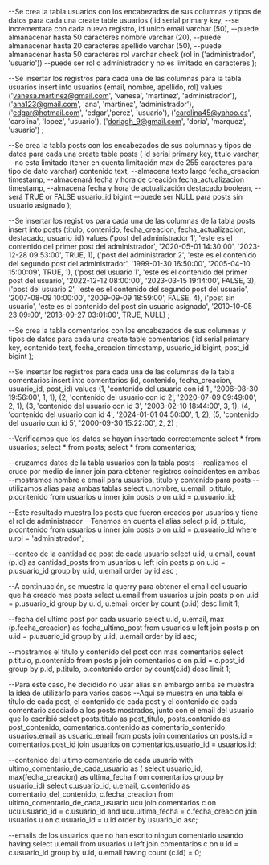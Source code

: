 --Se crea la tabla usuarios con los encabezados de sus columnas y tipos de datos para cada una
create table usuarios (
	id serial primary key, --se incrementara con cada nuevo registro, id unico
	email varchar (50), --puede almanacenar hasta 50 caracteres
	nombre varchar (20), --puede almanacenar hasta 20 caracteres
	apellido varchar (50), --puede almanacenar hasta 50 caracteres
	rol varchar check (rol in ('administrador', 'usuario')) --puede ser rol o administrador y no es limitado en caracteres
	);

--Se insertar los registros para cada una de las columnas para la tabla usuarios
insert into usuarios (email, nombre, apellido, rol)
values
('vanesa.martinez@gmail.com', 'vanesa', 'martinez', 'administrador'),
('ana123@gmail.com', 'ana', 'martinez', 'administrador'),
('edgar@hotmail.com', 'edgar','perez', 'usuario'),
('carolina45@yahoo.es', 'carolina', 'lopez', 'usuario'),
('doriagh_9@gmail.com', 'doria', 'marquez', 'usuario')
;

--Se crea la tabla posts con los encabezados de sus columnas y tipos de datos para cada una
create table posts (
	id serial primary key,
	titulo varchar, --no esta limitado (tener en cuenta limitación max de 255 caracteres para tipo de dato varchar)
	contenido text, --almacena texto largo
	fecha_creacion timestamp, --almacenará fecha y hora de creación
	fecha_actualizacion timestamp, --almacená fecha y hora de actualización
	destacado boolean, --será TRUE or FALSE
	usuario_id bigint --puede ser NULL para posts sin usuario asignado
);

--Se insertar los registros para cada una de las columnas de la tabla posts
insert into posts 
	(titulo, contenido, fecha_creacion, fecha_actualizacion, destacado, usuario_id)
	values
	('post del administrador 1', 'este es el contenido del primer post del administrador', '2020-05-01 14:30:00', '2023-12-28 09:53:00', TRUE, 1), 
	('post del administrador 2', 'este es el contenido del segundo post del administrador', '1999-01-30 16:50:00', '2005-04-10 15:00:09', TRUE, 1),
	('post del usuario 1', 'este es el contenido del primer post del usuario', '2022-12-12 08:00:00', '2023-03-15 19:14:00', FALSE, 3),
	('post del usuario 2', 'este es el contenido del segundo post del usuario', '2007-08-09 10:00:00', '2009-09-09 18:59:00', FALSE, 4),
	('post sin usuario', 'este es el contenido del post sin usuario asignado', '2010-10-05 23:09:00', '2013-09-27 03:01:00', TRUE, NULL)
	;

--Se crea la tabla comentarios con los encabezados de sus columnas y tipos de datos para cada una
create table comentarios (
	id serial primary key,
	contenido text,
	fecha_creacion timestamp,
	usuario_id bigint,
	post_id bigint
	);

--Se insertar los registros para cada una de las columnas de la tabla comentarios
insert into comentarios 
	(id, contenido, fecha_creacion, usuario_id, post_id)
	values
	(1, 'contenido del usuario con id 1', '2006-08-30 19:56:00', 1, 1),
	(2, 'contenido del usuario con id 2', '2020-07-09 09:49:00', 2, 1),
	(3, 'contenido del usuario con id 3', '2003-02-10 18:44:00', 3, 1),
	(4, 'contenido del usuario con id 4', '2024-01-01 04:50:00', 1, 2),
	(5, 'contenido del usuario con id 5', '2000-09-30 15:22:00', 2, 2)
	;

--Verificamos que los datos se hayan insertado correctamente
select * from usuarios;
select * from posts;
select * from comentarios;

--cruzamos datos de la tabla usuarios con la tabla posts
--realizamos el cruce por medio de inner join para obtener registros coincidentes en ambas
--mostramos nombre e email para usuarios, titulo y contenido para posts
--utilizamos alias para ambas tablas
select u.nombre, u.email, p.titulo, p.contenido from usuarios u inner join posts p
on u.id = p.usuario_id;

--Este resultado muestra los posts que fueron creados por usuarios y tiene el rol de administrador
--Tenemos en cuenta el alias 
select p.id, p.titulo, p.contenido from usuarios u inner join posts p
on u.id = p.usuario_id
where u.rol = 'administrador';

--conteo de la cantidad de post de cada usuario
select u.id, u.email, count (p.id) as cantidad_posts
from usuarios u left join posts p
on u.id = p.usuario_id
group by u.id, u.email
order by id asc
;

--A continuación, se muestra la querry para obtener el email del usuario que ha creado mas posts
select u.email
from usuarios u join posts p
on u.id = p.usuario_id
group by u.id, u.email
order by count (p.id) desc
limit 1;

--fecha del ultimo post por cada usuario
select u.id, u.email, max (p.fecha_creacion) as fecha_ultimo_post
from usuarios u left join posts p
on u.id = p.usuario_id
group by u.id, u.email
order by id asc;

--mostramos el titulo y contenido del post con mas comentarios
select p.titulo, p.contenido
from posts p join comentarios c
on p.id = c.post_id
group by p.id, p.titulo, p.contenido
order by count(c.id) desc
limit 1;

--Para este caso, he decidido no usar alias sin embargo arriba se muestra la idea de utilizarlo para varios casos
--Aqui se muestra en una tabla el título de cada post, el contenido de cada post y el contenido  de cada comentario asociado a los posts mostrados, junto con el email del usuario  que lo escribió
select posts.titulo as post_titulo, 
posts.contenido as post_contenido,
comentarios.contenido as comentario_contenido,
usuarios.email as usuario_email
from posts join comentarios on posts.id = comentarios.post_id 
join usuarios on comentarios.usuario_id = usuarios.id;

--contenido del ultimo comentario de cada usuario
with ultimo_comentario_de_cada_usuario as (
select usuario_id, max(fecha_creacion) as ultima_fecha
from comentarios
group by usuario_id)
select c.usuario_id, u.email, c.contenido as comentario_del_contenido, c.fecha_creacion
from ultimo_comentario_de_cada_usuario ucu
join comentarios c on ucu.usuario_id = c.usuario_id and ucu.ultima_fecha = c.fecha_creacion
join usuarios u on c.usuario_id = u.id
order by usuario_id asc;

--emails de los usuarios que no han escrito ningun comentario usando having
select u.email from usuarios u left join comentarios c
on u.id = c.usuario_id
group by u.id, u.email
having count (c.id) = 0;








